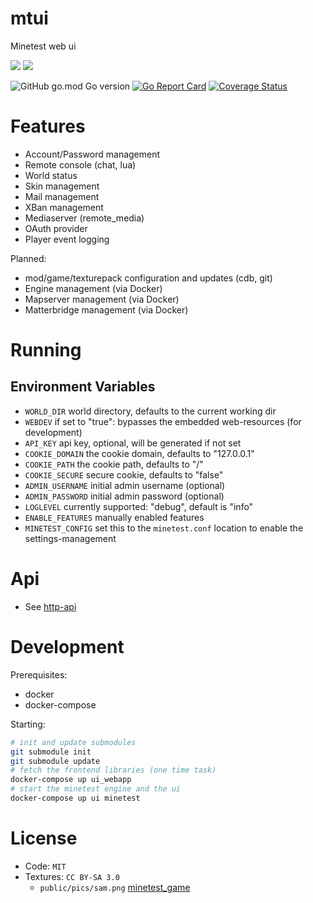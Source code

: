 # mtui

Minetest web ui

![](https://github.com/minetest-go/mtui/workflows/test/badge.svg)
![](https://github.com/minetest-go/mtui/workflows/build/badge.svg)

![GitHub go.mod Go version](https://img.shields.io/github/go-mod/go-version/minetest-go/mtui)
[![Go Report Card](https://goreportcard.com/badge/github.com/minetest-go/mtui)](https://goreportcard.com/report/github.com/minetest-go/mtui)
[![Coverage Status](https://coveralls.io/repos/github/minetest-go/mtui/badge.svg)](https://coveralls.io/github/minetest-go/mtui)

# Features

* Account/Password management
* Remote console (chat, lua)
* World status
* Skin management
* Mail management
* XBan management
* Mediaserver (remote_media)
* OAuth provider
* Player event logging

Planned:
* mod/game/texturepack configuration and updates (cdb, git)
* Engine management (via Docker)
* Mapserver management (via Docker)
* Matterbridge management (via Docker)

# Running

## Environment Variables

* `WORLD_DIR` world directory, defaults to the current working dir
* `WEBDEV` if set to "true": bypasses the embedded web-resources (for development)
* `API_KEY` api key, optional, will be generated if not set
* `COOKIE_DOMAIN` the cookie domain, defaults to "127.0.0.1"
* `COOKIE_PATH` the cookie path, defaults to "/"
* `COOKIE_SECURE` secure cookie, defaults to "false"
* `ADMIN_USERNAME` initial admin username (optional)
* `ADMIN_PASSWORD` initial admin password (optional)
* `LOGLEVEL` currently supported: "debug", default is "info"
* `ENABLE_FEATURES` manually enabled features
* `MINETEST_CONFIG` set this to the `minetest.conf` location to enable the settings-management

# Api

* See [http-api](./http-api.md)

# Development

Prerequisites:
* docker
* docker-compose

Starting:
```sh
# init and update submodules
git submodule init
git submodule update
# fetch the frontend libraries (one time task)
docker-compose up ui_webapp
# start the minetest engine and the ui
docker-compose up ui minetest
```

# License

* Code: `MIT`
* Textures: `CC BY-SA 3.0`
  * `public/pics/sam.png` [minetest_game](https://github.com/minetest/minetest_game)